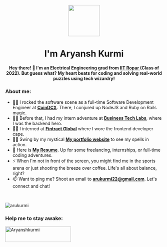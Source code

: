 
<p align="center"> <img align="center" src="https://media.giphy.com/media/26xBwdIuRJiAIqHwA/giphy.gif" width="100px" ></p>

<h1 align="center">I'm Aryansh Kurmi</h1>
<h4 align="center">Hey there! 🌟 I'm an Electrical Engineering grad from <a href="https://www.iitrpr.ac.in/"> IIT Ropar </a> (Class of 2022). But guess what? My heart beats for coding and solving real-world puzzles using tech wizardry!

<h3 align="left">About me:</h3>

- 👨‍💻  I rocked the software scene as a full-time Software Development Engineer at **[CoinDCX](https://coindcx.com/)**. There, I conjured up NodeJS and Ruby on Rails magic.
- 👨‍💻 Before that, I had my intern adventure at **[Business Tech Labs](https://www.businesstechlabs.com/)**, where I was the backend hero.
- 👨‍💻 I interned at  **[Fintract Global](https://www.fintract.co.uk/)** where I wore the frontend developer cape.
- 👨‍💻 Swing by my mystical **[My portfolio website](https://arukurmi.github.io/aryansite/)** to see my spells in action.
- 📄 Here is **[My Resume](https://drive.google.com/file/d/1886vZeTRqPPvchbldM-3D5KE_KChNOs1/view?usp=sharing)**.  Up for some freelancing, internships, or full-time coding adventures.
- ⚡ When I'm not in front of the screen, you might find me in the sports arena or just shooting the breeze over coffee. Life's all about balance, right?
- 📫 Want to ping me? Shoot an email to **arukurmi22@gmail.com**. Let's connect and chat!



</p>
<br>
<p><img align="center" src="https://github-readme-stats.vercel.app/api/top-langs?username=arukurmi&show_icons=true&theme=dark&cache_seconds=1800&locale=en&layout=compact" alt="arukurmi" /></p>
<h3 align="left">Help me to stay awake:</h3>
<p><a href="https://www.buymeacoffee.com/Aryanshkurmi"> <img align="left" src="https://cdn.buymeacoffee.com/buttons/v2/default-yellow.png" height="50" width="210" alt="Aryanshkurmi" /></a></p>
